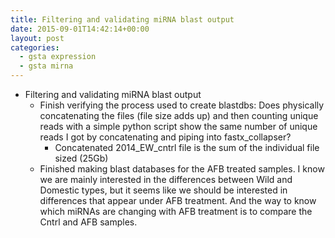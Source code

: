 ```yaml
---
title: Filtering and validating miRNA blast output
date: 2015-09-01T14:42:14+00:00
layout: post
categories:
  - gsta expression
  - gsta mirna
---
```

  * Filtering and validating miRNA blast output
      * Finish verifying the process used to create blastdbs: Does physically concatenating the files (file size adds up) and then counting unique reads with a simple python script show the same number of unique reads I got by concatenating and piping into fastx_collapser?
          * Concatenated 2014\_EW\_cntrl file is the sum of the individual file sized (25Gb)
      * Finished making blast databases for the AFB treated samples. I know we are mainly interested in the differences between Wild and Domestic types, but it seems like we should be interested in differences that appear under AFB treatment. And the way to know which miRNAs are changing with AFB treatment is to compare the Cntrl and AFB samples.
